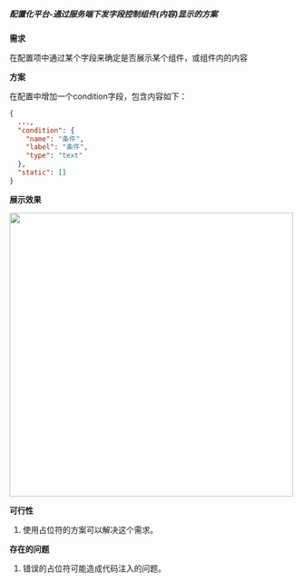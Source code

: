 ##### 配置化平台-通过服务端下发字段控制组件(内容)显示的方案

**需求**

在配置项中通过某个字段来确定是否展示某个组件，或组件内的内容

**方案**

在配置中增加一个condition字段，包含内容如下：

```json
{
  ...,
  "condition": {
    "name": "条件",
    "label": "条件",
    "type": "text"
  },
  "static": []
}

```

**展示效果**

<img src="/Users/zhangxudong6/Documents/markdown/assets/image-20190506172405317.png" style="width: 500px" />

**可行性**

1. 使用占位符的方案可以解决这个需求。

**存在的问题**

1. 错误的占位符可能造成代码注入的问题。


